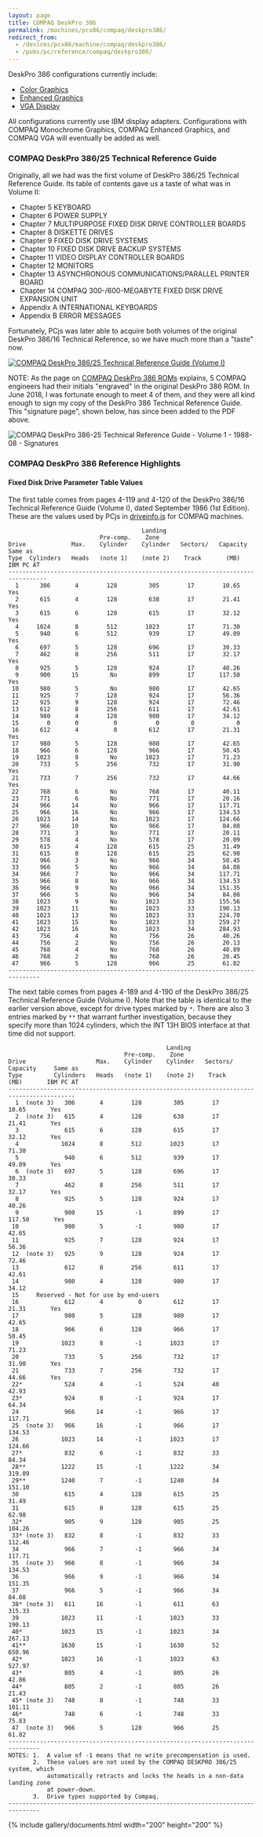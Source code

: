 ```yaml
---
layout: page
title: COMPAQ DeskPro 386
permalink: /machines/pcx86/compaq/deskpro386/
redirect_from:
  - /devices/pcx86/machine/compaq/deskpro386/
  - /pubs/pc/reference/compaq/deskpro386/
---
```


DeskPro 386 configurations currently include:

  - [Color Graphics](cga/)
  - [Enhanced Graphics](ega/)
  - [VGA Display](vga/)

All configurations currently use IBM display adapters.  Configurations with COMPAQ Monochrome Graphics, COMPAQ Enhanced Graphics, and COMPAQ VGA will eventually be added as well.

### COMPAQ DeskPro 386/25 Technical Reference Guide

Originally, all we had was the first volume of DeskPro 386/25 Technical Reference Guide.  Its table of contents gave us a taste of what was in Volume II:

- Chapter 5 KEYBOARD
- Chapter 6 POWER SUPPLY
- Chapter 7 MULTIPURPOSE FIXED DISK DRIVE CONTROLLER BOARDS
- Chapter 8 DISKETTE DRIVES
- Chapter 9 FIXED DISK DRIVE SYSTEMS
- Chapter 10 FIXED DISK DRIVE BACKUP SYSTEMS
- Chapter 11 VIDEO DISPLAY CONTROLLER BOARDS
- Chapter 12 MONITORS
- Chapter 13 ASYNCHRONOUS COMMUNICATIONS/PARALLEL PRINTER BOARD
- Chapter 14 COMPAQ 300-/600-MEGABYTE FIXED DISK DRIVE EXPANSION UNIT
- Appendix A INTERNATIONAL KEYBOARDS
- Appendix B ERROR MESSAGES

Fortunately, PCjs was later able to acquire both volumes of the original DeskPro 386/16 Technical Reference, so we have much more than a "taste" now.

[![COMPAQ DeskPro 386/25 Technical Reference Guide (Volume I)](photos/COMPAQ_DeskPro_386-25_Technical_Reference_Guide-Vol1-1988-08.png)](https://1drv.ms/b/s!ArcO_mFRe1Z9gq5BThwmEpfyp0EBdA)

NOTE: As the page on [COMPAQ DeskPro 386 ROMs](/machines/pcx86/compaq/deskpro386/rom/#authors-of-the-compaq-deskpro-386-rom)
explains, 5 COMPAQ engineers had their initials "engraved" in the original DeskPro 386 ROM.  In June 2018, I was
fortunate enough to meet 4 of them, and they were all kind enough to sign my copy of the DeskPro 386 Technical Reference
Guide.  This "signature page", shown below, has since been added to the PDF above.

![COMPAQ DeskPro 386-25 Technical Reference Guide - Volume 1 - 1988-08 - Signatures](photos/COMPAQ_DeskPro_386-25_Technical_Reference_Guide-Vol1-1988-08-Signatures.png)

### COMPAQ DeskPro 386 Reference Highlights

#### Fixed Disk Drive Parameter Table Values

The first table comes from pages 4-119 and 4-120 of the DeskPro 386/16 Technical Reference Guide (Volume I), dated September 1986 (1st Edition).  These are the values used by PCjs in [driveinfo.js](/machines/pcx86/modules/v2/driveinfo.js) for COMPAQ machines.

                                          Landing
                              Pre-comp.    Zone
    Drive             Max.    Cylinder    Cylinder   Sectors/   Capacity    Same as
    Type  Cylinders   Heads   (note 1)    (note 2)    Track       (MB)      IBM PC AT
    ---------------------------------------------------------------------------------
      1      306       4        128         305        17        10.65      Yes
      2      615       4        128         638        17        21.41      Yes
      3      615       6        128         615        17        32.12      Yes
      4     1024       8        512        1023        17        71.30
      5      940       6        512         939        17        49.09      Yes
      6      697       5        128         696        17        30.33
      7      462       8        256         511        17        32.17      Yes
      8      925       5        128         924        17        40.26
      9      900      15         No         899        17       117.50      Yes
     10      980       5         No         980        17        42.65
     11      925       7        128         924        17        56.36
     12      925       9        128         924        17        72.46
     13      612       8        256         611        17        42.61
     14      980       4        128         980        17        34.12
     15        0       0          0           0         0            0
     16      612       4          0         612        17        21.31      Yes
     17      980       5        128         980        17        42.65
     18      966       6        128         966        17        50.45
     19     1023       8         No        1023        17        71.23
     20      733       5        256         732        17        31.90      Yes
     21      733       7        256         732        17        44.66      Yes
     22      768       6         No         768        17        40.11      
     23      771       6         No         771        17        20.16
     24      966      14         No         966        17       117.71
     25      966      16         No         966        17       134.53
     26     1023      14         No        1023        17       124.66
     27      966      10         No         966        17        84.08
     28      771       3         No         771        17        20.11
     29      578       4         No         578        17        20.09
     30      615       4        128         615        25        31.49
     31      615       8        128         615        25        62.98
     32      966       3         No         966        34        50.45
     33      966       5         No         966        34        84.08
     34      966       7         No         966        34       117.71
     35      966       8         No         966        34       134.53
     36      966       9         No         966        34       151.35
     37      966       5         No         966        34        84.08
     38     1023       9         No        1023        33       155.56
     39     1023      11         No        1023        33       190.13
     40     1023      13         No        1023        33       224.70
     41     1023      15         No        1023        33       259.27
     42     1023      16         No        1023        34       284.93
     43      756       4         No         756        26        40.26
     44      756       2         No         756        26        20.13
     45      768       4         No         768        26        40.89
     46      768       2         No         768        26        20.45
     47      966       5        128         966        25        61.82
    -------------------------------------------------------------------------------

The next table comes from pages 4-189 and 4-190 of the DeskPro 386/25 Technical Reference Guide (Volume I).  Note that the table is identical to the earlier version above, except for drive types marked by `*`.  There are also 3 entries marked by `**` that warrant further investigation, because they specify more than 1024 cylinders, which the INT 13H BIOS interface at that time did not support.

                                                 Landing
                                     Pre-comp.    Zone
    Drive                    Max.    Cylinder    Cylinder   Sectors/   Capacity     Same as
    Type         Cylinders   Heads   (note 1)    (note 2)    Track       (MB)       IBM PC AT
    -----------------------------------------------------------------------------------------
      1  (note 3)   306       4        128         305        17        10.65       Yes
      2  (note 3)   615       4        128         638        17        21.41       Yes
      3             615       6        128         615        17        32.12       Yes
      4            1024       8        512        1023        17        71.30
      5             940       6        512         939        17        49.09       Yes
      6  (note 3)   697       5        128         696        17        30.33
      7             462       8        256         511        17        32.17       Yes
      8             925       5        128         924        17        40.26
      9             900      15         -1         899        17       117.50       Yes
     10             980       5         -1         980        17        42.65
     11             925       7        128         924        17        56.36
     12  (note 3)   925       9        128         924        17        72.46
     13             612       8        256         611        17        42.61
     14             980       4        128         980        17        34.12
     15     Reserved - Not for use by end-users
     16             612       4          0         612        17        21.31       Yes
     17             980       5        128         980        17        42.65
     18             966       6        128         966        17        50.45
     19            1023       8         -1        1023        17        71.23
     20             733       5        256         732        17        31.90       Yes
     21             733       7        256         732        17        44.66       Yes
     22*            524       4         -1         524        40        42.93
     23*            924       8         -1         924        17        64.34
     24             966      14         -1         966        17       117.71
     25  (note 3)   966      16         -1         966        17       134.53
     26            1023      14         -1        1023        17       124.66
     27*            832       6         -1         832        33        84.34
     28**          1222      15         -1        1222        34       319.09
     29**          1240       7         -1        1240        34       151.10
     30             615       4        128         615        25        31.49
     31             615       8        128         615        25        62.98
     32*            905       9        128         905        25       104.26
     33* (note 3)   832       8         -1         832        33       112.46
     34             966       7         -1         966        34       117.71
     35  (note 3)   966       8         -1         966        34       134.53
     36             966       9         -1         966        34       151.35
     37             966       5         -1         966        34        84.08
     38* (note 3)   611      16         -1         611        63       315.33
     39            1023      11         -1        1023        33       190.13
     40*           1023      15         -1        1023        34       267.13
     41**          1630      15         -1        1630        52       650.96
     42*           1023      16         -1        1023        63       527.97
     43*            805       4         -1         805        26        42.86
     44*            805       2         -1         805        26        21.43
     45* (note 3)   748       8         -1         748        33       101.11
     46*            748       6         -1         748        33        75.83
     47  (note 3)   966       5        128         966        25        61.82
    -------------------------------------------------------------------------------
    NOTES: 1.  A value of -1 means that no write precompensation is used.
           2.  These values are not used by the COMPAQ DESKPRO 386/25 system, which
               automatically retracts and locks the heads in a non-data landing zone
               at power-down.
           3.  Drive types supported by Compaq.
    -------------------------------------------------------------------------------

{% include gallery/documents.html width="200" height="200" %}
